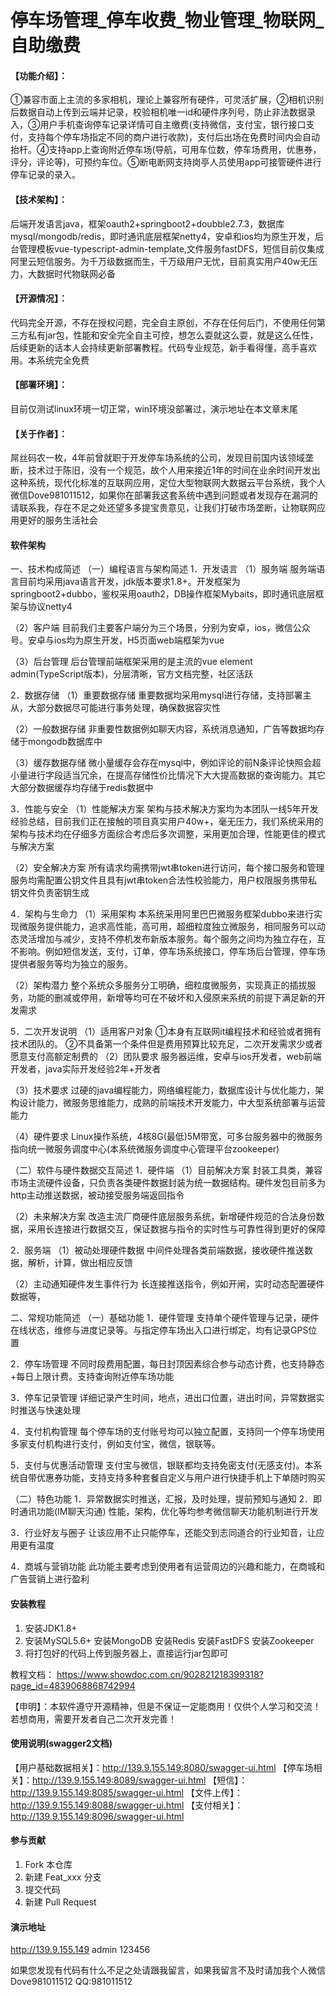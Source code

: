 # 停车场管理_停车收费_物业管理_物联网_自助缴费

#### 【功能介绍】：
①兼容市面上主流的多家相机，理论上兼容所有硬件，可灵活扩展，②相机识别后数据自动上传到云端并记录，校验相机唯一id和硬件序列号，防止非法数据录入，③用户手机查询停车记录详情可自主缴费(支持微信，支付宝，银行接口支付，支持每个停车场指定不同的商户进行收款)，支付后出场在免费时间内会自动抬杆。④支持app上查询附近停车场(导航，可用车位数，停车场费用，优惠券，评分，评论等)，可预约车位。⑤断电断网支持岗亭人员使用app可接管硬件进行停车记录的录入。
#### 【技术架构】：
后端开发语言java，框架oauth2+springboot2+doubble2.7.3，数据库mysql/mongodb/redis，即时通讯底层框架netty4，安卓和ios均为原生开发，后台管理模板vue-typescript-admin-template,文件服务fastDFS，短信目前仅集成阿里云短信服务。为千万级数据而生，千万级用户无忧，目前真实用户40w无压力，大数据时代物联网必备
#### 【开源情况】：
代码完全开源，不存在授权问题，完全自主原创，不存在任何后门，不使用任何第三方私有jar包，性能和安全完全自主可控，想怎么耍就这么耍，就是这么任性，后续更新的话本人会持续更新部署教程。代码专业规范，新手看得懂，高手喜欢用。本系统完全免费
#### 【部署环境】：
目前仅测试linux环境一切正常，win环境没部署过，演示地址在本文章末尾
#### 【关于作者】：
屌丝码农一枚，4年前曾就职于开发停车场系统的公司，发现目前国内该领域垄断，技术过于陈旧，没有一个规范，故个人用来接近1年的时间在业余时间开发出这种系统，现代化标准的互联网应用，定位大型物联网大数据云平台系统，我个人微信Dove981011512，如果你在部署我这套系统中遇到问题或者发现存在漏洞的请联系我，存在不足之处还望多多提宝贵意见，让我们打破市场垄断，让物联网应用更好的服务生活社会

#### 软件架构
一、技术构成简述
（一）编程语言与架构简述
1．开发语言
（1）服务端
服务端语言目前均采用java语言开发，jdk版本要求1.8+。开发框架为springboot2+dubbo，鉴权采用oauth2，DB操作框架Mybaits，即时通讯底层框架与协议netty4

（2）客户端
目前我们主要客户端分为三个场景，分别为安卓，ios，微信公众号。安卓与ios均为原生开发，H5页面web端框架为vue

（3）后台管理
后台管理前端框架采用的是主流的vue element admin(TypeScript版本)，分层清晰，官方文档完整，社区活跃

2．数据存储
（1）重要数据存储
重要数据均采用mysql进行存储，支持部署主从，大部分数据尽可能进行事务处理，确保数据容灾性

（2）一般数据存储
非重要性数据例如聊天内容，系统消息通知，广告等数据均存储于mongodb数据库中

（3）缓存数据存储
微小量缓存会存在mysql中，例如评论的前N条评论快照会超小量进行字段适当冗余，在提高存储性价比情况下大大提高数据的查询能力。其它大部分数据缓存均存储于redis数据中

3．性能与安全
（1）性能解决方案
架构与技术解决方案均为本团队一线5年开发经验总结，目前我们正在接触的项目真实用户40w+，毫无压力，我们系统采用的架构与技术均在仔细多方面综合考虑后多次调整，采用更加合理，性能更佳的模式与解决方案

（2）安全解决方案
所有请求均需携带jwt串token进行访问，每个接口服务和管理服务均需配置公钥文件且具有jwt串token合法性校验能力，用户权限服务携带私钥文件负责密钥生成

4．架构与生命力
（1）采用架构
本系统采用阿里巴巴微服务框架dubbo来进行实现微服务提供能力，追求高性能，高可用，超细粒度独立微服务，相同服务可以动态灵活增加与减少，支持不停机发布新版本服务。每个服务之间均为独立存在，互不影响。例如短信发送，支付，订单，停车场系统接口，停车场后台管理，停车场提供者服务等均为独立的服务。

（2）架构潜力
整个系统众多服务分工明确，细粒度微服务，实现真正的插拔服务，功能的删减或停用，新增等均可在不破坏和入侵原来系统的前提下满足新的开发需求

5．二次开发说明
（1）适用客户对象
①本身有互联网it编程技术和经验或者拥有技术团队的。
②不具备第一个条件但是费用预算比较充足，二次开发需求少或者愿意支付高额定制费的
（2）团队要求
服务器运维，安卓与ios开发者，web前端开发者，java实际开发经验2年+开发者

（3）技术要求
过硬的java编程能力，网络编程能力，数据库设计与优化能力，架构设计能力，微服务思维能力，成熟的前端技术开发能力，中大型系统部署与运营能力

（4）硬件要求
Linux操作系统，4核8G(最低)5M带宽，可多台服务器中的微服务指向统一微服务调度中心(本系统微服务调度中心管理平台zookeeper)

（二）软件与硬件数据交互简述
1．硬件端
（1）目前解决方案
封装工具类，兼容市场主流硬件设备，只负责各类硬件数据封装为统一数据结构。硬件发包目前多为http主动推送数据，被动接受服务端返回指令

（2）未来解决方案
改造主流厂商硬件底层服务系统，新增硬件规范的合法身份数据，采用长连接进行数据交互，保证数据与指令的实时性与可靠性得到更好的保障

2．服务端
（1）被动处理硬件数据
中间件处理各类前端数据，接收硬件推送数据，解析，计算，做出相应反馈

（2）主动通知硬件发生事件行为
长连接推送指令，例如开闸，实时动态配置硬件数据等，

二、常规功能简述
（一）基础功能
1．硬件管理
支持单个硬件管理与记录，硬件在线状态，维修与进度记录等。与指定停车场出入口进行绑定，均有记录GPS位置

2．停车场管理
不同时段费用配置，每日封顶因素综合参与动态计费，也支持静态+每日上限计费。支持查询附近停车场功能

3．停车记录管理
详细记录产生时间，地点，进出口位置，进出时间，异常数据实时推送与快速处理

4．支付机构管理
每个停车场的支付账号均可以独立配置，支持同一个停车场使用多家支付机构进行支付，例如支付宝，微信，银联等。

5．支付与优惠活动管理
支付宝与微信，银联都均支持免密支付(无感支付)。本系统自带优惠券功能，支持支持多种套餐自定义与用户进行快捷手机上下单随时购买

（二）特色功能
1．异常数据实时推送，汇报，及时处理，提前预知与通知
2．即时通讯功能(IM聊天沟通)
性能，架构，优化等均参考微信聊天功能机制进行开发

3．行业好友与圈子
让该应用不止只能停车，还能交到志同道合的行业知音，让应用更有温度

4．商城与营销功能
此功能主要考虑到使用者有运营周边的兴趣和能力，在商城和广告营销上进行盈利


#### 安装教程

1.  安装JDK1.8+
2.  安装MySQL5.6+ 安装MongoDB  安装Redis  安装FastDFS 安装Zookeeper
3.	将打包好的代码上传到服务器上，直接运行jar包即可

教程文档：
https://www.showdoc.com.cn/902821218399318?page_id=4839068868742994

【申明】：本软件遵守开源精神，但是不保证一定能商用！仅供个人学习和交流！若想商用，需要开发者自己二次开发完善！

#### 使用说明(swagger2文档)

【用户基础数据相关】：http://139.9.155.149:8080/swagger-ui.html
【停车场相关】：http://139.9.155.149:8089/swagger-ui.html
【短信】：http://139.9.155.149:8085/swagger-ui.html
【文件上传】：http://139.9.155.149:8088/swagger-ui.html
【支付相关】：http://139.9.155.149:8096/swagger-ui.html

#### 参与贡献

1.  Fork 本仓库
2.  新建 Feat_xxx 分支
3.  提交代码
4.  新建 Pull Request


#### 演示地址
http://139.9.155.149
admin   123456

如果您发现有代码有什么不足之处请跟我留言，如果我留言不及时请加我个人微信Dove981011512  QQ:981011512



